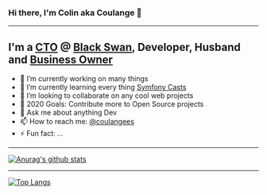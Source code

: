 ### Hi there, I'm Colin aka Coulange 👋
---

## I'm a [CTO][CTOLink] @ [Black Swan][BlackSwan], Developer, Husband and [Business Owner][srsbsns] 

- 🔭 I’m currently working on many things
- 🌱 I’m currently learning every thing [Symfony Casts][sfcasts]
- 👯 I’m looking to collaborate on any cool web projects
- 🥅 2020 Goals: Contribute more to Open Source projects
- 💬 Ask me about anything Dev
- 📫 How to reach me: [@coulangees][twitter]
- ⚡ Fun fact: ...

---

[![Anurag's github stats](https://github-readme-stats.vercel.app/api?username=colin-srsbsns&count_private=true&show_icons=true)](https://github.com/anuraghazra/github-readme-stats)

---

[![Top Langs](https://github-readme-stats.vercel.app/api/top-langs/?username=colin-srsbsns&count_private=true)](https://github.com/anuraghazra/github-readme-stats)

<!--
**colin-srsbsns/colin-srsbsns** is a ✨ _special_ ✨ repository because its `README.md` (this file) appears on your GitHub profile.

Here are some ideas to get you started:

- 🔭 I’m currently working on ...
- 🌱 I’m currently learning ...
- 👯 I’m looking to collaborate on ...
- 🤔 I’m looking for help with ...
- 💬 Ask me about ...
- 📫 How to reach me: ...
- 😄 Pronouns: ...
- ⚡ Fun fact: ...
-->
[sfcasts]: https://symfonycasts.com/
[srsbsns]: https://srsbsns.co.za
[twitter]: https://twitter.com/coulangees
[CTOLink]: https://github.com/BlackSwan-Technology-Holdings
[BlackSwan]: https://blackswan.tech